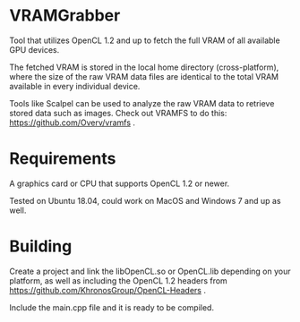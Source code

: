 # VRAMGrabber
Tool that utilizes OpenCL 1.2 and up to fetch the full VRAM of all available GPU devices.

The fetched VRAM is stored in the local home directory (cross-platform), where the size of the raw VRAM data files are identical to the total VRAM available in every individual device.

Tools like Scalpel can be used to analyze the raw VRAM data to retrieve stored data such as images. Check out VRAMFS to do this: https://github.com/Overv/vramfs .

# Requirements
A graphics card or CPU that supports OpenCL 1.2 or newer.

Tested on Ubuntu 18.04, could work on MacOS and Windows 7 and up as well.

# Building
Create a project and link the libOpenCL.so or OpenCL.lib depending on your platform, as well as including the OpenCL 1.2 headers from https://github.com/KhronosGroup/OpenCL-Headers .

Include the main.cpp file and it is ready to be compiled.
